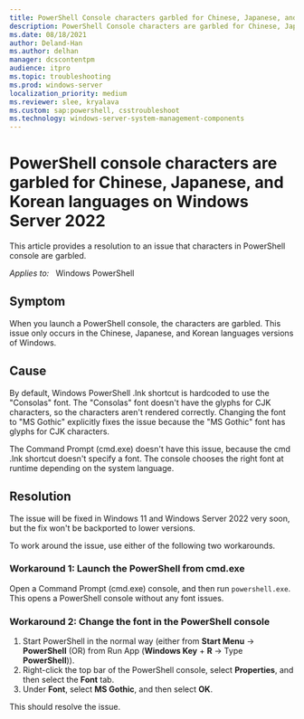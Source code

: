 ```yaml
---
title: PowerShell Console characters garbled for Chinese, Japanese, and Korean languages on Windows Server 2022
description: PowerShell Console characters are garbled for Chinese, Japanese, and Korean languages on Windows Server 2022.
ms.date: 08/18/2021
author: Deland-Han
ms.author: delhan
manager: dcscontentpm
audience: itpro
ms.topic: troubleshooting
ms.prod: windows-server
localization_priority: medium
ms.reviewer: slee, kryalava
ms.custom: sap:powershell, csstroubleshoot
ms.technology: windows-server-system-management-components
---
```

# PowerShell console characters are garbled for Chinese, Japanese, and Korean languages on Windows Server 2022

This article provides a resolution to an issue that characters in PowerShell console are garbled.

_Applies to:_ &nbsp; Windows PowerShell

## Symptom

When you launch a PowerShell console, the characters are garbled. This issue only occurs in the Chinese, Japanese, and Korean languages versions of Windows.

## Cause

By default, Windows PowerShell .lnk shortcut is hardcoded to use the "Consolas" font. The "Consolas" font doesn't have the glyphs for CJK characters, so the characters aren't rendered correctly. Changing the font to "MS Gothic" explicitly fixes the issue because the "MS Gothic" font has glyphs for CJK characters.

The Command Prompt (cmd.exe) doesn't have this issue, because the cmd .lnk shortcut doesn't specify a font. The console chooses the right font at runtime depending on the system language.

## Resolution

The issue will be fixed in Windows 11 and Windows Server 2022 very soon, but the fix won't be backported to lower versions.

To work around the issue, use either of the following two workarounds.

### Workaround 1: Launch the PowerShell from cmd.exe

Open a Command Prompt (cmd.exe) console, and then run `powershell.exe`. This opens a PowerShell console without any font issues.

### Workaround 2: Change the font in the PowerShell console

1. Start PowerShell in the normal way (either from **Start Menu** -> **PowerShell** (OR) from Run App (**Windows Key** + **R** -> Type **PowerShell**)).
2. Right-click the top bar of the PowerShell console, select **Properties**, and then select the **Font** tab.
3. Under **Font**, select **MS Gothic**, and then select **OK**.

This should resolve the issue.
